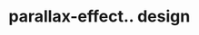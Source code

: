 # parallax-effect.. design                                                                                                                                                                                                                                            
                                     

